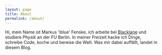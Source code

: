```yaml
---
layout: page
title: About
permalink: /about/
---
```


Hi, mein Name ist Markus 'iblue' Fenske, ich arbeite bei <a
href="http://www.blacklane.com/">Blacklane</a> und studiere Physik an der FU
Berlin. In meiner Freizeit hacke ich Dinge, schreibe Code, koche und bereise
die Welt. Was mir dabei auffällt, landet in diesem Blog.
